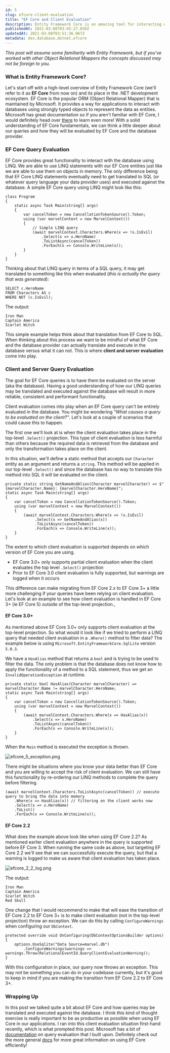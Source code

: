 ```yaml
---
id: 5
slug: efcore-client-evaluation
title: "EF Core and Client Evaluation"
description: Entity Framework Core is an amazing tool for interacting with databases of all kinds, but it doesn't come without potential pitfalls that can impact performance if you're not careful.
publishedAt: 2021-03-08T03:45:27.039Z
updatedAt: 2021-03-08T03:51:36.067Z
metadata: dev,database,dotnet,efcore
---
```

*This post will assume some familiarity with Entity Framework, but if you've worked with other Object Relational Mappers the concepts discussed may not be foreign to you.*

### What is Entity Framework Core?
Let's start off with a high-level overview of Entity Framework Core (we'll refer to it as **EF Core** from now on) and its place in the .NET development ecosystem. EF Core is the popular ORM (Object Relational Mapper) that is maintained by Microsoft. It provides a way for applications to interact with databases using strongly typed objects to represent the data as entities. Microsoft has great documentation so if you aren't familiar with EF Core, I would definitely head over [there](https://docs.microsoft.com/en-us/ef/core/) to learn even more! With a solid understanding of EF Core fundamentals, we can think a little deeper about our queries and how they will be evaluated by EF Core and the database provider.

### EF Core Query Evaluation
EF Core provides great functionality to interact with the database using LINQ. We are able to use LINQ statements with our EF Core entities just like we are able to use them on objects in memory. The only difference being that EF Core LINQ statements eventually need to get translated to SQL (or whatever query language your data provider uses) and executed against the database. A simple EF Core query using LINQ might look like this:

```
class Program
{
    static async Task Main(string[] args)
    {
        var cancelToken = new CancellationTokenSource().Token;
        using (var marvelContext = new MarvelContext())
        {
            // Simple LINQ query
            (await marvelContext.Characters.Where(x => !x.IsEvil)
                .Select(x => x.HeroName)
                .ToListAsync(cancelToken))
                .ForEach(x => Console.WriteLine(x));
        }  
    }
}
```
Thinking about that LINQ query in terms of a SQL query, it may get translated to something like this when evaluated (*this is actually the query that was generated*):

```
SELECT c.HeroName
FROM Characters AS c
WHERE NOT (c.IsEvil);
```
The output:

```
Iron Man
Captain America
Scarlet Witch
```

This simple example helps think about that translation from EF Core to SQL. When thinking about this process we want to be mindful of what EF Core and the database provider can actually translate and execute in the database versus what it can not. This is where **client and server evaluation** come into play.

### Client and Server Query Evaluation
The goal for EF Core queries is to have them be evaluated on the server (aka the database). Having a good understanding of how our LINQ queries may be translated and executed against the database will result in more reliable, consistent and performant functionality.

Client evaluation comes into play when an EF Core query can't be entirely evaluated in the database. You might be wondering *"What causes a query to be evaluated on the client?"*. Let's look at a couple of scenarios that could cause this to happen.

The first one we'll look at is when the client evaluation takes place in the top-level `.Select()` projection. This type of client evaluation is less harmful than others because the required data is retrieved from the database and only the transformation takes place on the client. 

In this situation, we'll define a static method that accepts our `Character` entity as an argument and returns a `string`. This method will be applied in our top-level `.Select()` and since the database has no way to translate this method into SQL it will be evaluated on the client.

```
private static string GetNameAndAlias(Character marvelCharacter) => $"{marvelCharacter.Name}: {marvelCharacter.HeroName}";
static async Task Main(string[] args)
{
    var cancelToken = new CancellationTokenSource().Token;
    using (var marvelContext = new MarvelContext())
    {
        (await marvelContext.Characters.Where(x => !x.IsEvil)
             .Select(x => GetNameAndAlias(x))
             .ToListAsync(cancelToken))
             .ForEach(x => Console.WriteLine(x));
    }  
}
```

The extent to which client evaluation is supported depends on which version of EF Core you are using.

- EF Core 3.0+ only supports partial client evaluation when the client evaluates the top level `.Select()` projection
- Prior to EF Core 3.0 client evaluation is fully supported, but warnings are logged when it occurs

This difference can make migrating from EF Core 2.x to EF Core 3+ a little more challenging if your queries have been relying on client evaluation. Let's look at an example to see how client evaluation is handled in EF Core 3+ (ie EF Core 5) outside of the top-level projection.,

#### EF Core 3.0+
As mentioned above EF Core 3.0+ only supports client evaluation at the top-level projection. So what would it look like if we tried to perform a LINQ query that needed client evaluation in a `.Where()` method to filter data? The example below is using `Microsoft.EntityFrameworkCore.SqlLite` version `5.0.3`. 

We have a `HasAlias` method that returns a `bool` and is trying to be used to filter the data. The only problem is that the database does not know how to apply the functionality of a method to a SQL statement, thus we get an `InvalidOperationException` at runtime.

```
private static bool HasAlias(Character marvelCharacter) => marvelCharacter.Name != marvelCharacter.HeroName;
static async Task Main(string[] args)
{
    var cancelToken = new CancellationTokenSource().Token;
    using (var marvelContext = new MarvelContext())
    {
        (await marvelContext.Characters.Where(x => HasAlias(x))
            .Select(x => x.HeroName)
            .ToListAsync(cancelToken))
            .ForEach(x => Console.WriteLine(x));
    }  
}
```
When the `Main` method is executed the exception is thrown.

![efcore_5_exception.png](https://res.cloudinary.com/aaron-bos/image/upload/v1615170184/efcore_5_exception_f7e4fe53b7.png)

There might be situations where you know your data better than EF Core and you are willing to accept the risk of client evaluation. We can still have this functionality by re-ordering our LINQ methods to complete the query before filtering.

```
(await marvelContext.Characters.ToListAsync(cancelToken)) // execute query to bring the data into memory
    .Where(x => HasAlias(x)) // filtering on the client works now
    .Select(x => x.HeroName)
    .ToList()
    .ForEach(x => Console.WriteLine(x));
```

#### EF Core 2.2
What does the example above look like when using EF Core 2.2? As mentioned earlier client evaluation anywhere in the query is supported before EF Core 3. When running the same code as above, but targeting EF Core 2.2 we'll see that we can successfully execute the query, but that a warning is logged to make us aware that client evaluation has taken place.

![efcore_2_2_log.png](https://res.cloudinary.com/aaron-bos/image/upload/v1615173289/efcore_2_2_log_fc7532b545.png)

The output:
```
Iron Man
Captain America
Scarlet Witch
Red Skull
```

One change that I would recommend to make that will ease the transition of EF Core 2.2 to EF Core 3+ is to make client evaluation (not in the top-level projection) throw an exception. We can do this by calling `ConfigureWarnings` when configuring our `DbContext`.

```
protected override void OnConfiguring(DbContextOptionsBuilder options)
{
    options.UseSqlite("Data Source=marvel.db")
        .ConfigureWarnings(warnings => warnings.Throw(RelationalEventId.QueryClientEvaluationWarning));
}
```
With this configuration in place, our query now throws an exception. This may not be something you can do in your codebase currently, but it's good to keep in mind if you are making the transition from EF Core 2.2 to EF Core 3+.

### Wrapping Up
In this post we talked quite a bit about EF Core and how queries may be translated and executed against the database. I think this kind of thought exercise is really important to be as productive as possible when using EF Core in our applications. I ran into this client evaluation situation first-hand recently, which is what prompted this post. Microsoft has a bit of [documentation](https://docs.microsoft.com/en-us/ef/core/querying/client-eval) on query evaluation that I built upon. Definitely check out the more general [docs](https://docs.microsoft.com/en-us/ef/core/) for more great information on using EF Core efficiently!


